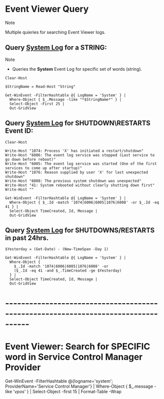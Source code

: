 # Event Viewer Query

> [!NOTE]
> Multiple quieries for searching Event Viewer logs.

## Query <ins>System Log</ins> for a **STRING**:

> [!NOTE]
> - Queries the **System** Event Log for specific set of words (string).

```
Clear-Host

$StringName = Read-Host "String"

Get-WinEvent -FilterHashtable @{ LogName = 'System' } |
  Where-Object { $_.Message -like "*$StringName*" } |
  Select-Object -First 25 |
  Out-GridView
```

## Query <ins>System Log</ins> for **SHUTDOWN\RESTARTS** Event ID:

```
Clear-Host

Write-Host "1074: Process 'X' has initiated a restart/shutdown"
Write-Host "6006: The event log service was stopped (Last service to go down before reboot)"
Write-Host "6005: The event log service was started (One of the first services to come up after startup)"
Write-Host "1076: Reason supplied by user 'X' for last unexpected shutdown"
Write-Host "6008: The previous system shutdown was unexpected"
Write-Host "41: System rebooted without clearly shutting down first"
Write-Host ""

Get-WinEvent -FilterHashtable @{ LogName = 'System' } |
  Where-Object { $_.Id -match '1074|6006|6005|1076|6008' -or $_.Id -eq 41 } |
  Select-Object TimeCreated, Id, Message |
  Out-GridView
```

## Query <ins>System Log</ins> for **SHUTDOWNS/RESTARTS** in past 24hrs.
```
$Yesterday = (Get-Date) - (New-TimeSpan -Day 1)

Get-WinEvent -FilterHashtable @{ LogName = 'System' } |
  Where-Object {
    $_.Id -match '1074|6006|6005|1076|6008' -or
    ($_.Id -eq 41 -and $_.TimeCreated -ge $Yesterday)
  } |
  Select-Object TimeCreated, Id, Message |
  Out-GridView
 ```

# ----------------------------------------------------------------------------------
 # Event Viewer: Search for SPECIFIC word in Service Control Manager Provider 
Get-WinEvent -FilterHashtable @{logname='system'; ProviderName='Service Control Manager'} | Where-Object  { $_.message -like '*vpos*' }  | Select-Object -first 15 | Format-Table -Wrap 

